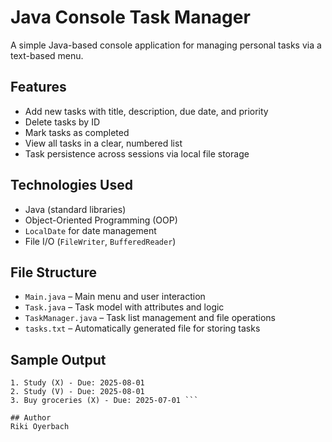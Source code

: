 # Java Console Task Manager

A simple Java-based console application for managing personal tasks via a text-based menu.

## Features
- Add new tasks with title, description, due date, and priority
- Delete tasks by ID
- Mark tasks as completed
- View all tasks in a clear, numbered list
- Task persistence across sessions via local file storage

## Technologies Used
- Java (standard libraries)
- Object-Oriented Programming (OOP)
- `LocalDate` for date management
- File I/O (`FileWriter`, `BufferedReader`)

## File Structure
- `Main.java` – Main menu and user interaction
- `Task.java` – Task model with attributes and logic
- `TaskManager.java` – Task list management and file operations
- `tasks.txt` – Automatically generated file for storing tasks

## Sample Output
```
1. Study (X) - Due: 2025-08-01
2. Study (V) - Due: 2025-08-01
3. Buy groceries (X) - Due: 2025-07-01 ```

## Author
Riki Oyerbach
